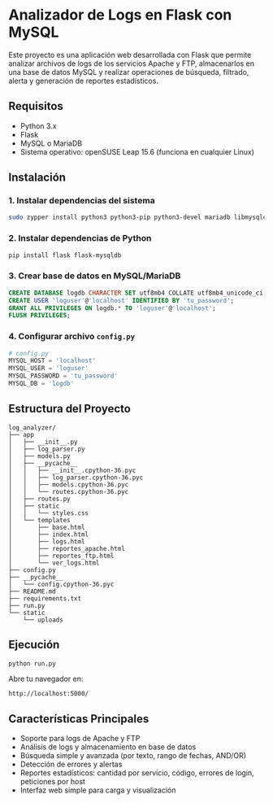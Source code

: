 # Analizador de Logs en Flask con MySQL

Este proyecto es una aplicación web desarrollada con Flask que permite analizar archivos de logs de los servicios Apache y FTP, almacenarlos en una base de datos MySQL y realizar operaciones de búsqueda, filtrado, alerta y generación de reportes estadísticos.

## Requisitos

* Python 3.x
* Flask
* MySQL o MariaDB
* Sistema operativo: openSUSE Leap 15.6 (funciona en cualquier Linux)

## Instalación

### 1. Instalar dependencias del sistema

```bash
sudo zypper install python3 python3-pip python3-devel mariadb libmysqlclient-devel
```

### 2. Instalar dependencias de Python

```bash
pip install flask flask-mysqldb
```

### 3. Crear base de datos en MySQL/MariaDB

```sql
CREATE DATABASE logdb CHARACTER SET utf8mb4 COLLATE utf8mb4_unicode_ci;
CREATE USER 'loguser'@'localhost' IDENTIFIED BY 'tu_password';
GRANT ALL PRIVILEGES ON logdb.* TO 'loguser'@'localhost';
FLUSH PRIVILEGES;
```

### 4. Configurar archivo `config.py`

```python
# config.py
MYSQL_HOST = 'localhost'
MYSQL_USER = 'loguser'
MYSQL_PASSWORD = 'tu_password'
MYSQL_DB = 'logdb'
```

## Estructura del Proyecto

```
log_analyzer/
├── app
│   ├── __init__.py
│   ├── log_parser.py
│   ├── models.py
│   ├── __pycache__
│   │   ├── __init__.cpython-36.pyc
│   │   ├── log_parser.cpython-36.pyc
│   │   ├── models.cpython-36.pyc
│   │   └── routes.cpython-36.pyc
│   ├── routes.py
│   ├── static
│   │   └── styles.css
│   └── templates
│       ├── base.html
│       ├── index.html
│       ├── logs.html
│       ├── reportes_apache.html
│       ├── reportes_ftp.html
│       └── ver_logs.html
├── config.py
├── __pycache__
│   └── config.cpython-36.pyc
├── README.md
├── requirements.txt
├── run.py
└── static
    └── uploads
```

## Ejecución

```bash
python run.py
```

Abre tu navegador en:

```
http://localhost:5000/
```

## Características Principales

* Soporte para logs de Apache y FTP
* Análisis de logs y almacenamiento en base de datos
* Búsqueda simple y avanzada (por texto, rango de fechas, AND/OR)
* Detección de errores y alertas
* Reportes estadísticos: cantidad por servicio, código, errores de login, peticiones por host
* Interfaz web simple para carga y visualización



